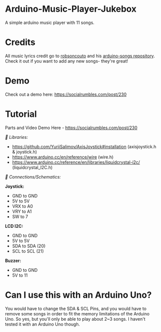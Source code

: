# Arduino-Music-Player-Jukebox
A simple arduino music player with 11 songs.

# Credits
All music lyrics credit go to [robsoncouto](https://github.com/robsoncouto) and his [arduino-songs repository](https://github.com/robsoncouto/arduino-songs). Check it out if you want to add any new songs- they're great!

# Demo
Check out a demo here: https://socialrumbles.com/post/230

# Tutorial
Parts and Video Demo Here - https://socialrumbles.com/post/230

_📙 Libraries:_
- https://github.com/YuriiSalimov/AxisJoystick#installation (axisjoystick.h & joystick.h)
- https://www.arduino.cc/en/reference/wire (wire.h)
- https://www.arduino.cc/reference/en/libraries/liquidcrystal-i2c/ (liquidcrystal_I2C.h)

_🔗 Connections/Schematics:_

**Joystick:**
- GND to GND
- 5V to 5V
- VRX to A0
- VRY to A1
- SW to 7


**LCD I2C:**
- GND to GND
- 5V to 5V
- SDA to SDA (20)
- SCL to SCL (21)


**Buzzer:**
- GND to GND
- 5V to 11

# Can I use this with an Arduino Uno?
You would have to change the SDA & SCL Pins, and you would have to remove some songs in order to fit the memory limitations of the Arduino Uno. So yes, but you'll only be able to play about 2~3 songs. I haven't tested it with an Arduino Uno though.
